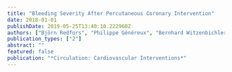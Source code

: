 ```yaml
---
title: "Bleeding Severity After Percutaneous Coronary Intervention"
date: 2018-01-01
publishDate: 2019-05-25T13:40:10.222960Z
authors: ["Björn Redfors", "Philippe Généreux", "Bernhard Witzenbichler", "Ajay J Kirtane", "Thomas McAndrew", "Giora Weisz", "Thomas D Stuckey", "Timothy D Henry", "Akiko Maehara", "Roxana Mehran", " others"]
publication_types: ["2"]
abstract: ""
featured: false
publication: "*Circulation: Cardiovascular Interventions*"
---
```



